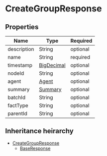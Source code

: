 

# CreateGroupResponse

## Properties

Name | Type | Required
-------- | -------- | --------
description | String | optional
name | String | required
timestamp | [BigDecimal](BigDecimal.md) | optional
nodeId | String | optional
agent | [Agent](Agent.md) | optional
summary | [Summary](Summary.md) | optional
batchId | String | optional
factType | String | optional
parentId | String | optional




## Inheritance heirarchy


* [CreateGroupResponse](CreateGroupResponse.md)
    * [BaseResponse](BaseResponse.md)
